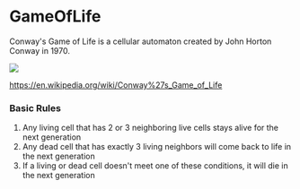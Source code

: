 # GameOfLife

Conway's Game of Life is a cellular automaton created by John Horton Conway in 1970.

![](GameOfLifeGIF.gif)

https://en.wikipedia.org/wiki/Conway%27s_Game_of_Life

### Basic Rules
  1. Any living cell that has 2 or 3 neighboring live cells stays alive for the next generation
  2. Any dead cell that has exactly 3 living neighbors will come back to life in the next generation
  3. If a living or dead cell doesn't meet one of these conditions, it will die in the next generation
